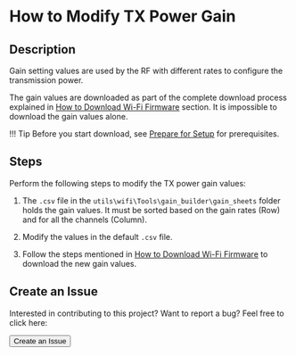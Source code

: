 # How to Modify TX Power Gain

## Description

Gain setting values are used by the RF with different rates to configure the transmission power.

The gain values are downloaded as part of the complete download process explained in [How to Download Wi-Fi Firmware](download-firmware.md) section. It is impossible to download the gain values alone.

!!! Tip
	Before you start download, see [Prepare for Setup](index.md) for prerequisites.

## Steps

Perform the following steps to modify the TX power gain values:

1. The `.csv` file in the `utils\wifi\Tools\gain_builder\gain_sheets` folder holds the gain values. It must be sorted based on the gain rates (Row) and for all the channels (Column).

2. Modify the values in the default `.csv` file.

3. Follow the steps mentioned in [How to Download Wi-Fi Firmware](download-firmware.md) to download the new gain values.

## Create an Issue

Interested in contributing to this project? Want to report a bug? Feel free to click here:

<a href="https://github.com/makerdiary/pitaya-go/issues/new"><button data-md-color-primary="marsala"><i class="fa fa-github"></i> Create an Issue</button></a>

